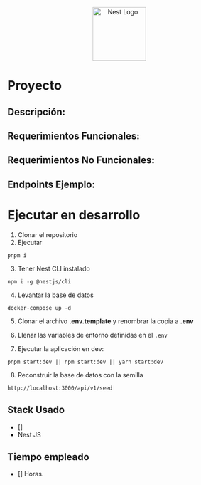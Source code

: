 <p align="center">
  <a href="http://nestjs.com/" target="blank"><img src="https://nestjs.com/img/logo-small.svg" width="120" alt="Nest Logo" /></a>
</p>

# Proyecto

## Descripción:

## Requerimientos Funcionales:


## Requerimientos No Funcionales:

## Endpoints Ejemplo:

# Ejecutar en desarrollo

1. Clonar el repositorio
2. Ejecutar

```
pnpm i
```

3. Tener Nest CLI instalado

```
npm i -g @nestjs/cli
```

4. Levantar la base de datos

```
docker-compose up -d
```

5. Clonar el archivo **.env.template** y renombrar la copia a **.env**

6. Llenar las variables de entorno definidas en el `.env`

7. Ejecutar la aplicación en dev:

```
pnpm start:dev || npm start:dev || yarn start:dev
```

8. Reconstruir la base de datos con la semilla

```
http://localhost:3000/api/v1/seed
```

## Stack Usado

- []
- Nest JS

## Tiempo empleado

- [] Horas.
